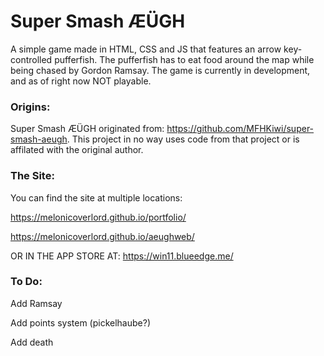 # Super Smash ÆÜGH

A simple game made in HTML, CSS and JS that features an arrow key-controlled pufferfish. The pufferfish has to eat food around the map while being chased by Gordon Ramsay. The game is currently in development, and as of right now NOT playable.

### Origins:
Super Smash ÆÜGH originated from: https://github.com/MFHKiwi/super-smash-aeugh.
This project in no way uses code from that project or is affilated with the original author.

### The Site:
You can find the site at multiple locations:

https://melonicoverlord.github.io/portfolio/

https://melonicoverlord.github.io/aeughweb/

OR IN THE APP STORE AT: https://win11.blueedge.me/

### To Do:
Add Ramsay

Add points system (pickelhaube?)

Add death
